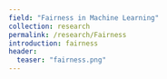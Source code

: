 ```yaml
---
field: "Fairness in Machine Learning"
collection: research
permalink: /research/Fairness
introduction: fairness
header:
  teaser: "fairness.png"
---
```


